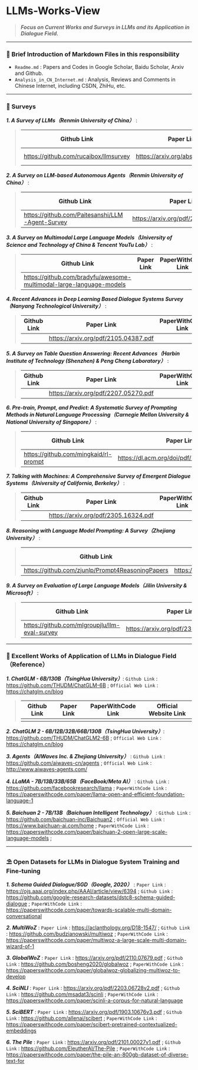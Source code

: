 # LLMs-Works-View
> ***Focus on Current Works and Surveys in LLMs and its Application in Dialogue Field.***

---

### 💬 Brief Introduction of Markdown Files in this responsibility

* `Readme.md` : Papers and Codes in Google Scholar, Baidu Scholar, Arxiv and Github.
* `Analysis_in_CN_Internet.md` : Analysis, Reviews and Comments in Chinese Internet, including CSDN, ZhiHu, etc.

---

### 🧬 Surveys
***1. A Survey of LLMs（Renmin University of China）*** : 

> | Github Link | Paper Link | PaperWithCode Link |
> |-------------|------------|--------------------|
> | https://github.com/rucaibox/llmsurvey | https://arxiv.org/abs/2303.18223 | [PaperWithCode-Page](https://paperswithcode.com/paper/a-survey-of-large-language-models) |


***2. A Survey on LLM-based Autonomous Agents（Renmin University of China）*** : 

> | Github Link | Paper Link | PaperWithCode Link |
> |-------------|------------|--------------------|
> | https://github.com/Paitesanshi/LLM-Agent-Survey | https://arxiv.org/pdf/2308.11432.pdf |                    |

***3. A Survey on Multimodal Large Language Models（University of Science and Technology of China & Tencent YouTu Lab）*** : 

> | Github Link | Paper Link | PaperWithCode Link |
> |-------------|------------|--------------------|
> |  https://github.com/bradyfu/awesome-multimodal-large-language-models |            |                    |

***4. Recent Advances in Deep Learning Based Dialogue Systems Survey（Nanyang Technological University）*** : 

> | Github Link | Paper Link | PaperWithCode Link |
> |-------------|------------|--------------------|
> |             | https://arxiv.org/pdf/2105.04387.pdf  |                    |

***5. A Survey on Table Question Answering: Recent Advances（Harbin Institute of Technology (Shenzhen) & Peng Cheng Laboratory）*** : 

> | Github Link | Paper Link | PaperWithCode Link |
> |-------------|------------|--------------------|
> |             | https://arxiv.org/pdf/2207.05270.pdf  |                    |

***6. Pre-train, Prompt, and Predict: A Systematic Survey of Prompting Methods in Natural Language Processing（Carnegie Mellon University & National University of Singapore）*** : 

> | Github Link | Paper Link | PaperWithCode Link |
> |-------------|------------|--------------------|
> |https://github.com/mingkaid/rl-prompt|https://dl.acm.org/doi/pdf/10.1145/3560815|                    |

***7. Talking with Machines: A Comprehensive Survey of Emergent Dialogue Systems（University of California, Berkeley）*** : 

> | Github Link | Paper Link | PaperWithCode Link |
> |-------------|------------|--------------------|
> |             | https://arxiv.org/pdf/2305.16324.pdf|                    |

***8. Reasoning with Language Model Prompting: A Survey（Zhejiang University）*** : 

> | Github Link | Paper Link | PaperWithCode Link |
> |-------------|------------|--------------------|
> |https://github.com/zjunlp/Prompt4ReasoningPapers|https://arxiv.org/pdf/2212.09597.pdf |                    |

***9. A Survey on Evaluation of Large Language Models（Jilin University & Microsoft）*** : 

> | Github Link | Paper Link | PaperWithCode Link |
> |-------------|------------|--------------------|
> |https://github.com/mlgroupjlu/llm-eval-survey| https://arxiv.org/pdf/2307.03109v7.pdf |                    |

---

### 💊 Excellent Works of Application of LLMs in Dialogue Field（Reference）

***1. ChatGLM - 6B/130B（TsingHua University）***: `Github Link` : https://github.com/THUDM/ChatGLM-6B ; `Official Web Link` : https://chatglm.cn/blog

> | Github Link | Paper Link | PaperWithCode Link | Official Website Link |
> |-------------|------------|--------------------|--------------------|
> |             |            |                    | |

***2. ChatGLM 2 - 6B/12B/32B/66B/130B（TsingHua University）***: https://github.com/THUDM/ChatGLM2-6B ; `Official Web Link` : https://chatglm.cn/blog

***3. Agents（AIWaves Inc. & Zhejiang University）*** : `Github Link` : https://github.com/aiwaves-cn/agents ; `Official Web Link` : http://www.aiwaves-agents.com/

***4. LLaMA - 7B/13B/33B/65B（FaceBook/Meta AI）*** : `Github Link` :  https://github.com/facebookresearch/llama ; `PaperWithCode Link` :  https://paperswithcode.com/paper/llama-open-and-efficient-foundation-language-1

***5. Baichuan 2 - 7B/13B（Baichuan Intelligent Technology）*** : `Github Link` : https://github.com/baichuan-inc/Baichuan2 ; `Official Web Link` : https://www.baichuan-ai.com/home ; `PaperWithCode Link` : https://paperswithcode.com/paper/baichuan-2-open-large-scale-language-models ;

---

### ⛱ Open Datasets for LLMs in Dialogue System Training and Fine-tuning

***1. Schema Guided Dialogue/SGD（Google, 2020）*** : `Paper Link` : https://ojs.aaai.org/index.php/AAAI/article/view/6394 ; `Github Link` : https://github.com/google-research-datasets/dstc8-schema-guided-dialogue ; `PaperWithCode Link` : https://paperswithcode.com/paper/towards-scalable-multi-domain-conversational

***2. MultiWoZ*** : `Paper Link` : https://aclanthology.org/D18-1547/ ; `Github Link` : https://github.com/budzianowski/multiwoz ; `PaperWithCode Link` : https://paperswithcode.com/paper/multiwoz-a-large-scale-multi-domain-wizard-of-1

***3. GlobalWoZ*** : `Paper Link` : https://arxiv.org/pdf/2110.07679.pdf ; `Github Link` : https://github.com/bosheng2020/globalwoz ; `PaperWithCode Link` : https://paperswithcode.com/paper/globalwoz-globalizing-multiwoz-to-develop

***4. SciNLI*** : `Paper Link` : https://arxiv.org/pdf/2203.06728v2.pdf ; `Github Link` : https://github.com/msadat3/scinli ; `PaperWithCode Link` : https://paperswithcode.com/paper/scinli-a-corpus-for-natural-language

***5. SciBERT*** : `Paper Link` : https://arxiv.org/pdf/1903.10676v3.pdf ; `Github Link` : https://github.com/allenai/scibert ; `PaperWithCode Link` : https://paperswithcode.com/paper/scibert-pretrained-contextualized-embeddings

***6. The Pile*** : `Paper Link` : https://arxiv.org/pdf/2101.00027v1.pdf ; `Github Link` : https://github.com/EleutherAI/The-Pile ; `PaperWithCode Link` : https://paperswithcode.com/paper/the-pile-an-800gb-dataset-of-diverse-text-for

